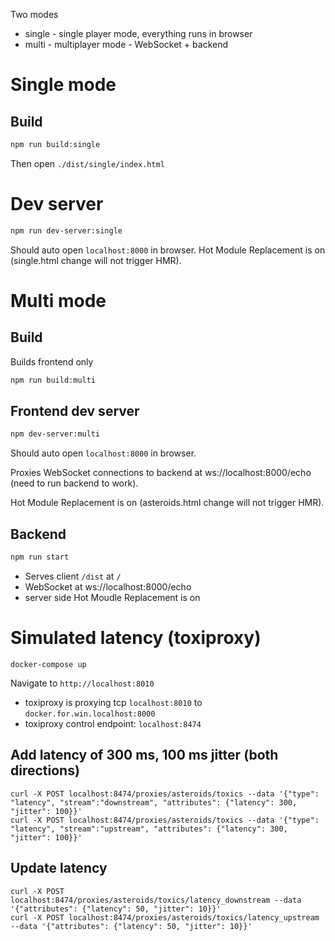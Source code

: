 Two modes

* single - single player mode, everything runs in browser
* multi - multiplayer mode - WebSocket + backend

# Single mode
## Build
```bash
npm run build:single
```
Then open `./dist/single/index.html`

# Dev server
```bash
npm run dev-server:single
```
Should auto open `localhost:8000` in browser.
Hot Module Replacement is on (single.html change will not trigger HMR).

# Multi mode
## Build
Builds frontend only
```bash
npm run build:multi
```

## Frontend dev server
```bash
npm dev-server:multi
```
Should auto open `localhost:8000` in browser.

Proxies WebSocket connections to backend at ws://localhost:8000/echo (need to run backend to work).

Hot Module Replacement is on (asteroids.html change will not trigger HMR).

## Backend
```bash
npm run start
```

* Serves client `/dist` at `/`
* WebSocket at ws://localhost:8000/echo
* server side Hot Moudle Replacement is on

# Simulated latency (toxiproxy)

```
docker-compose up
```

Navigate to `http://localhost:8010`

* toxiproxy is proxying tcp `localhost:8010` to `docker.for.win.localhost:8000`
* toxiproxy control endpoint: `localhost:8474`

## Add latency of 300 ms, 100 ms jitter (both directions)
```
curl -X POST localhost:8474/proxies/asteroids/toxics --data '{"type": "latency", "stream":"downstream", "attributes": {"latency": 300, "jitter": 100}}'
curl -X POST localhost:8474/proxies/asteroids/toxics --data '{"type": "latency", "stream":"upstream", "attributes": {"latency": 300, "jitter": 100}}'
```

## Update latency
```
curl -X POST localhost:8474/proxies/asteroids/toxics/latency_downstream --data '{"attributes": {"latency": 50, "jitter": 10}}'
curl -X POST localhost:8474/proxies/asteroids/toxics/latency_upstream --data '{"attributes": {"latency": 50, "jitter": 10}}'
```
